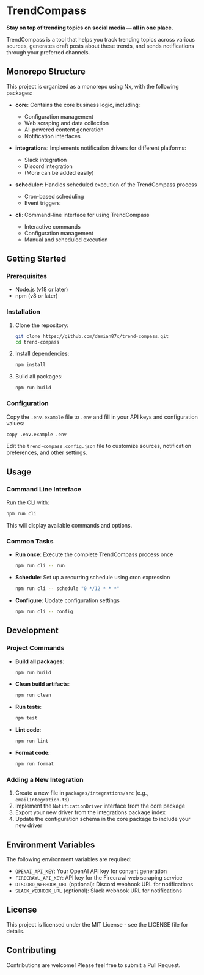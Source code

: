 # TrendCompass

**Stay on top of trending topics on social media — all in one place.**

TrendCompass is a tool that helps you track trending topics across various sources, generates draft posts about these trends, and sends notifications through your preferred channels.

## Monorepo Structure

This project is organized as a monorepo using Nx, with the following packages:

- **core**: Contains the core business logic, including:
  - Configuration management
  - Web scraping and data collection
  - AI-powered content generation
  - Notification interfaces

- **integrations**: Implements notification drivers for different platforms:
  - Slack integration
  - Discord integration
  - (More can be added easily)

- **scheduler**: Handles scheduled execution of the TrendCompass process
  - Cron-based scheduling
  - Event triggers

- **cli**: Command-line interface for using TrendCompass
  - Interactive commands
  - Configuration management
  - Manual and scheduled execution

## Getting Started

### Prerequisites

- Node.js (v18 or later)
- npm (v8 or later)

### Installation

1. Clone the repository:
   ```bash
   git clone https://github.com/damian87x/trend-compass.git
   cd trend-compass
   ```

2. Install dependencies:
   ```bash
   npm install
   ```

3. Build all packages:
   ```bash
   npm run build
   ```

### Configuration

Copy the `.env.example` file to `.env` and fill in your API keys and configuration values:

```bash
copy .env.example .env
```

Edit the `trend-compass.config.json` file to customize sources, notification preferences, and other settings.

## Usage

### Command Line Interface

Run the CLI with:

```bash
npm run cli
```

This will display available commands and options.

### Common Tasks

- **Run once**: Execute the complete TrendCompass process once
  ```bash
  npm run cli -- run
  ```

- **Schedule**: Set up a recurring schedule using cron expression
  ```bash
  npm run cli -- schedule "0 */12 * * *"
  ```

- **Configure**: Update configuration settings
  ```bash
  npm run cli -- config
  ```

## Development

### Project Commands

- **Build all packages**:
  ```bash
  npm run build
  ```

- **Clean build artifacts**:
  ```bash
  npm run clean
  ```

- **Run tests**:
  ```bash
  npm test
  ```

- **Lint code**:
  ```bash
  npm run lint
  ```

- **Format code**:
  ```bash
  npm run format
  ```

### Adding a New Integration

1. Create a new file in `packages/integrations/src` (e.g., `emailIntegration.ts`)
2. Implement the `NotificationDriver` interface from the core package
3. Export your new driver from the integrations package index
4. Update the configuration schema in the core package to include your new driver

## Environment Variables

The following environment variables are required:

- `OPENAI_API_KEY`: Your OpenAI API key for content generation
- `FIRECRAWL_API_KEY`: API key for the Firecrawl web scraping service
- `DISCORD_WEBHOOK_URL` (optional): Discord webhook URL for notifications
- `SLACK_WEBHOOK_URL` (optional): Slack webhook URL for notifications

## License

This project is licensed under the MIT License - see the LICENSE file for details.

## Contributing

Contributions are welcome! Please feel free to submit a Pull Request.
